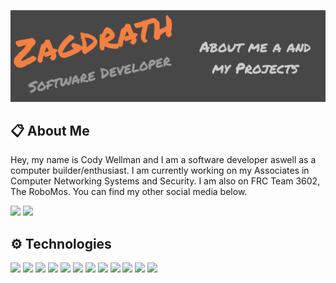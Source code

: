 [![Header](https://raw.githubusercontent.com/zagdrath/Zagdrath/main/readme-header.png "Header")](https://www.codexsystems.us/)

## 📋 About Me

Hey, my name is Cody Wellman and I am a software developer aswell as a computer builder/enthusiast. I am currently working on my Associates in Computer Networking Systems and Security. I am also on FRC Team 3602, The RoboMos. You can find my other social media below.

<a href="https://twitter.com/zagdrath"><img src="https://img.shields.io/badge/Twitter-Profile-orange/?logo=twitter&color=orange&logoColor=FFFFFF" /></a>
<a href="https://instagram.com/zagdrath"><img src="https://img.shields.io/badge/Instagram-Profile-orange/?logo=instagram&color=orange&logoColor=FFFFFF" /></a>

## ⚙️ Technologies
<a href="https://linux.org/"><img src="https://img.shields.io/badge/OS-Linux-orange/?logo=linux&color=orange&logoColor=FFFFFF" /></a>
<a href="https://www.apple.com/macos/"><img src="https://img.shields.io/badge/OS-macOS-orange/?logo=apple&color=orange&logoColor=FFFFFF" /></a>
<a href="https://www.microsoft.com/en-us/windows"><img src="https://img.shields.io/badge/OS-Windows-orange/?logo=windows&color=orange&logoColor=FFFFFF" /></a>
<a href="https://code.visualstudio.com/"><img src="https://img.shields.io/badge/Editor-VS%20Code-orange/?logo=visual%20studio%20code&color=orange&logoColor=FFFFFF" /></a>
<a href="https://www.python.org/"><img src="https://img.shields.io/badge/Code-Python-orange/?logo=python&color=orange&logoColor=FFFFFF" /></a>
<a href="https://www.java.com/en/"><img src="https://img.shields.io/badge/Code-Java-orange/?logo=java&color=orange&logoColor=FFFFFF" /></a>
<a href="https://html.spec.whatwg.org/"><img src="https://img.shields.io/badge/Code-HTML-orange/?logo=HTML5&color=orange&logoColor=FFFFFF" /></a>
<a href="https://www.w3.org/TR/CSS/#css"><img src="https://img.shields.io/badge/Code-CSS-orange/?logo=CSS3&color=orange&logoColor=FFFFFF" /></a>
<a href="https://www.javascript.com/"><img src="https://img.shields.io/badge/Code-JavaScript-orange/?logo=javascript&color=orange&logoColor=FFFFFF" /></a>
<a href="https://www.gnu.org/software/bash/"><img src="https://img.shields.io/badge/Shell-Bash-orange/?logo=gnu%20bash&color=orange&logoColor=FFFFFF" /></a>
<a href="https://git-scm.com/"><img src="https://img.shields.io/badge/Tools-Git-orange/?logo=git&color=orange&logoColor=FFFFFF" /></a>
<a href="https://github.com/"><img src="https://img.shields.io/badge/Tools-GitHub-orange/?logo=github&color=orange&logoColor=FFFFFF" /></a>
